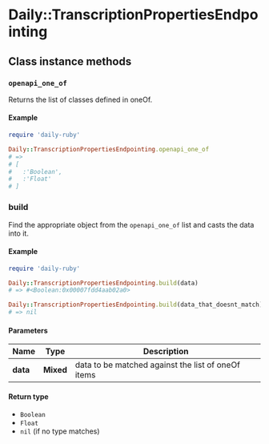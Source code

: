 # Daily::TranscriptionPropertiesEndpointing

## Class instance methods

### `openapi_one_of`

Returns the list of classes defined in oneOf.

#### Example

```ruby
require 'daily-ruby'

Daily::TranscriptionPropertiesEndpointing.openapi_one_of
# =>
# [
#   :'Boolean',
#   :'Float'
# ]
```

### build

Find the appropriate object from the `openapi_one_of` list and casts the data into it.

#### Example

```ruby
require 'daily-ruby'

Daily::TranscriptionPropertiesEndpointing.build(data)
# => #<Boolean:0x00007fdd4aab02a0>

Daily::TranscriptionPropertiesEndpointing.build(data_that_doesnt_match)
# => nil
```

#### Parameters

| Name | Type | Description |
| ---- | ---- | ----------- |
| **data** | **Mixed** | data to be matched against the list of oneOf items |

#### Return type

- `Boolean`
- `Float`
- `nil` (if no type matches)


